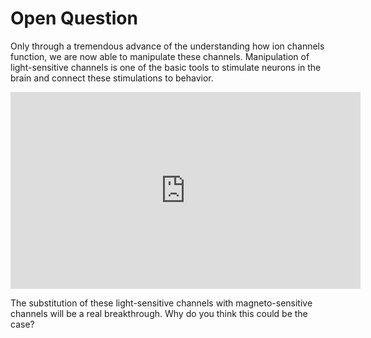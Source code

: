 # Open Question

Only through a tremendous advance of the understanding how ion channels function, we are now able to manipulate these channels. Manipulation of light-sensitive channels is one of the basic tools to stimulate neurons in the brain and connect these stimulations to behavior.   

<iframe width="560" height="315" src="https://www.youtube.com/embed/I64X7vHSHOE" frameborder="0" allow="accelerometer; autoplay; encrypted-media; gyroscope; picture-in-picture" allowfullscreen></iframe>


The substitution of these light-sensitive channels with magneto-sensitive channels will be a real breakthrough. Why do you think this could be the case?